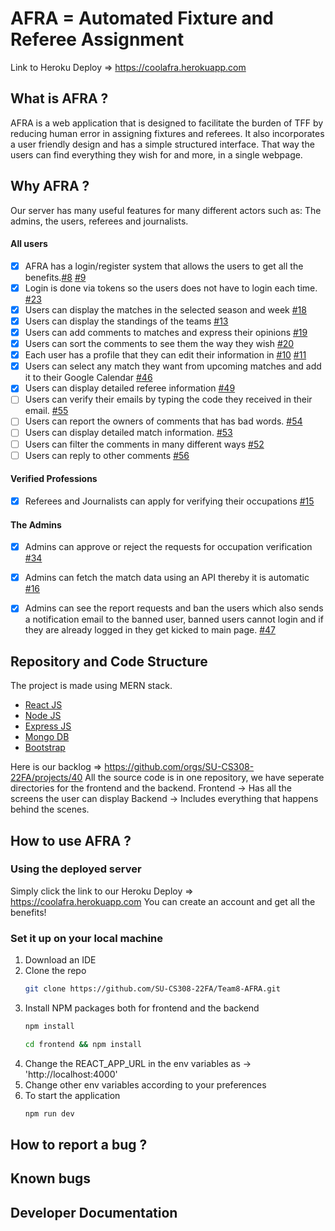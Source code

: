 # AFRA = Automated Fixture and Referee Assignment
Link to Heroku Deploy => https://coolafra.herokuapp.com


## What is AFRA ?
  AFRA is a web application that is designed to facilitate the burden of TFF by reducing human error in assigning fixtures and referees. It also incorporates a user friendly design and has a simple structured interface. That way the users can find everything they wish for and more, in a single webpage.

## Why AFRA ?
  Our server has many useful features for many different actors such as: The admins, the users, referees and journalists.

#### All users
- [x] AFRA has a login/register system that allows the users to get all the benefits.[#8](https://github.com/SU-CS308-22FA/Team8-AFRA/issues/8) [#9](https://github.com/SU-CS308-22FA/Team8-AFRA/issues/9)
- [x] Login is done via tokens so the users does not have to login each time. [#23](https://github.com/SU-CS308-22FA/Team8-AFRA/issues/23)
- [x] Users can display the matches in the selected season and week [#18](https://github.com/SU-CS308-22FA/Team8-AFRA/issues/18)
- [x] Users can display the standings of the teams [#13](https://github.com/SU-CS308-22FA/Team8-AFRA/issues/13)
- [x] Users can add comments to matches and express their opinions [#19](https://github.com/SU-CS308-22FA/Team8-AFRA/issues/19)
- [x] Users can sort the comments to see them the way they wish [#20](https://github.com/SU-CS308-22FA/Team8-AFRA/issues/20)
- [x] Each user has a profile that they can edit their information in [#10](https://github.com/SU-CS308-22FA/Team8-AFRA/issues/10) [#11](https://github.com/SU-CS308-22FA/Team8-AFRA/issues/11)
- [x] Users can select any match they want from upcoming matches and add it to their Google Calendar [#46](https://github.com/SU-CS308-22FA/Team8-AFRA/issues/46)
- [x] Users can display detailed referee information [#49](https://github.com/SU-CS308-22FA/Team8-AFRA/issues/49)
- [ ] Users can verify their emails by typing the code they received in their email. [#55](https://github.com/SU-CS308-22FA/Team8-AFRA/issues/55)
- [ ] Users can report the owners of comments that has bad words. [#54](https://github.com/SU-CS308-22FA/Team8-AFRA/issues/54)
- [ ] Users can display detailed match information. [#53](https://github.com/SU-CS308-22FA/Team8-AFRA/issues/53)
- [ ] Users can filter the comments in many different ways [#52](https://github.com/SU-CS308-22FA/Team8-AFRA/issues/52)
- [ ] Users can reply to other comments [#56](https://github.com/SU-CS308-22FA/Team8-AFRA/issues/56)

#### Verified Professions
- [x] Referees and Journalists can apply for verifying their occupations [#15](https://github.com/SU-CS308-22FA/Team8-AFRA/issues/15)

#### The Admins
- [x] Admins can approve or reject the requests for occupation verification [#34](https://github.com/SU-CS308-22FA/Team8-AFRA/issues/34)
- [x] Admins can fetch the match data using an API thereby it is automatic [#16](https://github.com/SU-CS308-22FA/Team8-AFRA/issues/16)
- [x] Admins can see the report requests and ban the users which also sends a notification email to the banned user, banned users cannot login and if they are already logged in they get kicked to main page. [#47](https://github.com/SU-CS308-22FA/Team8-AFRA/issues/47)


## Repository and Code Structure

The project is made using MERN stack.
- [React JS](https://reactjs.org/)
- [Node JS](https://nodejs.org/) 
- [Express JS](https://expressjs.com/)
- [Mongo DB](https://www.mongodb.com/)
- [Bootstrap](http://getbootstrap.com/)

Here is our backlog => https://github.com/orgs/SU-CS308-22FA/projects/40
All the source code is in one repository, we have seperate directories for the frontend and the backend.
Frontend -> Has all the screens the user can display
Backend -> Includes everything that happens behind the scenes.

## How to use AFRA ?

### Using the deployed server
Simply click the link to our Heroku Deploy => https://coolafra.herokuapp.com
You can create an account and get all the benefits!

### Set it up on your local machine

1. Download an IDE
2. Clone the repo
   ```sh
   git clone https://github.com/SU-CS308-22FA/Team8-AFRA.git
   ```
3. Install NPM packages both for frontend and the backend
   ```sh
   npm install
   ```
    ```sh
   cd frontend && npm install
   ```
4. Change the REACT_APP_URL in the env variables as -> 'http://localhost:4000'
5. Change other env variables according to your preferences
6. To start the application
   ```sh
   npm run dev
   ```

## How to report a bug ?
## Known bugs



## Developer Documentation
